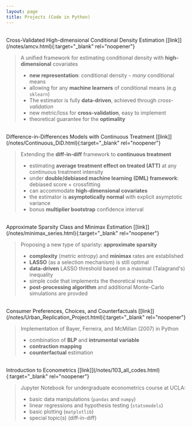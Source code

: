 ```yaml
---
layout: page
title: Projects (Code in Python)
---
```


<br/>
Cross-Validated High-dimensional Conditional Density Estimation [[link]](/notes/amcv.html){:target="_blank" rel="noopener"}

   > A unified framework for estimating conditional density with **high-dimensional** covariates
   >
   > - **new representation**: conditional density `~` *many* conditional means
   > - allowing for any **machine learners** of conditional means (e.g `sklearn`)
   > - The estimator is fully **data-driven**, achieved through *cross-validation* 
   > - new metric/loss for **cross-validation**, easy to implement
   > - theoretical guarantee for the **optimality**

<br/>
Difference-in-Differences Models with Continuous Treatment [[link]](/notes/Continuous_DiD.html){:target="_blank" rel="noopener"}

   > Extending the **diff-in-diff** framework to **continuous treatment**
   > 
   > - estimating **average treatment effect on treated (ATT)** at any continuous treatment intensity
   > - under **double/debiased machine learning (DML) framework**: debiased score + crossfitting
   > - can accommodate **high-dimensional covariates**
   > - the estimator is **asymptotically normal** with explicit asymptotic variance 
   > - bonus **multiplier bootstrap** confidence interval

<br/>
Approximate Sparsity Class and Minimax Estimation [[link]](/notes/minimax_series.html){:target="_blank" rel="noopener"}

   > Proposing a new type of sparisty: **approximate sparsity**
   > 
   > - **complexity** (metric entropy) and **minimax** rates are established
   > - **LASSO** (as a selection mechanism) is still optimal
   > - **data-driven** LASSO threshold based on a maximal (Talagrand's) inequality
   > - simple code that implements the theoretical results
   > - **post-processing algorithm** and additional Monte-Carlo simulations are provded

<br/>
Consumer Preferences, Choices, and Counterfactuals [[link]](/notes/Urban_Replication_Project.html){:target="_blank" rel="noopener"}
   
   > Implementation of Bayer, Ferreira, and McMillan (2007) in Python
   >
   >  - combination of **BLP** and **intrumental variable**
   >  - **contraction mapping**
   >  - **counterfactual** estimation

<br/>
Introduction to Econometrics [[link]](/notes/103_all_codes.html){:target="_blank" rel="noopener"}
   
   > Jupyter Notebook for undergraduate econometrics course at UCLA:
   > 
   > - basic data manipulations (`pandas` and `numpy`)
   > - linear regressions and hypothesis testing (`statsmodels`)
   > - basic plotting (`matplotlib`)
   > - special topic(s) (diff-in-diff)
   
